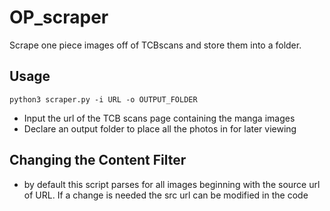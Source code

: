 # OP_scraper
Scrape one piece images off of TCBscans and store them into a folder.

## Usage
`python3 scraper.py -i URL -o OUTPUT_FOLDER`
 - Input the url of the TCB scans page containing the manga images
 - Declare an output folder to place all the photos in for later viewing

## Changing the Content Filter
 - by default this script parses for all images beginning with the source url of URL. If a change is needed the src url can be modified in the code
